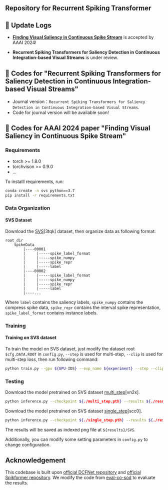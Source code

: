 ## Repository for Recurrent Spiking Transformer

## :dart: Update Logs 

- [**Finding Visual Saliency in Continuous Spike Stream**](https://arxiv.org/abs/2403.06233) is accepted by AAAI 2024!

- **Recurrent Spiking Transformers for Saliency Detection in Continuous Integration-based Visual Streams** is under review.

## :dart: Codes for "Recurrent Spiking Transformers for Saliency Detection in Continuous Integration-based Visual Streams"


- Journal version：`Recurrent Spiking Transformers for Saliency Detection in Continuous Integration-based Visual Streams`. 
- Code for journal version will be available soon!

## :dart: Codes for AAAI 2024 paper "Finding Visual Saliency in Continuous Spike Stream"


### Requirements
- torch >= 1.8.0
- torchvison >= 0.9.0
- ...

To installl requirements, run:
```bash
conda create -n svs python==3.7
pip install -r requirements.txt
```

### Data Organization
#### SVS Dataset
Download the [SVS](https://pan.baidu.com/s/1EYFLQFQt90XhO2S1T93pBg?pwd=3tqk)[3tqk] dataset, then organize data as following format:
```
root_dir
    SpikeData
        |----00001
        |     |-----spike_label_format
        |     |-----spike_numpy
        |     |-----spike_repr
        |     |-----label
        |----00002
        |     |-----spike_label_format
        |     |-----spike_numpy
        |     |-----spike_repr
        |     |-----label
        |----...
```
Where `label` contains the saliency labels, `spike_numpy` contains the compress spike data, `spike_repr` contains the interval spike representation, `spike_label_format` contains instance labels.

### Training

#### Training on SVS dataset
To train the model on SVS dataset, just modify the dataset root `$cfg.DATA.ROOT` in `config.py`, `--step` is used for multi-step, `--clip` is used for multi-step loss, then run following command:
```bash
python train.py --gpu ${GPU-IDS} --exp_name ${experiment} --step --clip
```
### Testing
Download the model pretrained on SVS dataset [multi_step](https://pan.baidu.com/s/1yx5oieoAw5Mmhj2dqyjy2w?pwd=vn2x)[vn2x].

```bash
python inference.py --checkpoint ${./multi_step.pth} --results ${./results/SVS} --step
```

Download the model pretrained on SVS dataset [single_step](https://pan.baidu.com/s/1WHuwUdZNmzeVSqj2xo_o0g?pwd=scc0)[scc0].
```bash
python inference.py --checkpoint ${./single_step.pth} --results ${./results/SVS}
```

The results will be saved as indexed png file at `${results}/SVS`.

Additionally, you can modify some setting parameters in `config.py` to change configuration.

## Acknowledgement
This codebase is built upon [official DCFNet repository](https://github.com/Roudgers/DCFNet) and [official Spikformer repository](https://github.com/ZK-Zhou/spikformer).
We modify the code from [eval-co-sod](https://github.com/zzhanghub/eval-co-sod) to evaluate the results.
